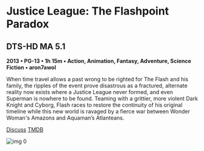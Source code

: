 # Justice League: The Flashpoint Paradox

## DTS-HD MA 5.1

**2013 • PG-13 • 1h 15m • Action, Animation, Fantasy, Adventure, Science Fiction • aron7awol**

When time travel allows a past wrong to be righted for The Flash and his family, the ripples of the event prove disastrous as a fractured, alternate reality now exists where a Justice League never formed, and even Superman is nowhere to be found. Teaming with a grittier, more violent Dark Knight and Cyborg, Flash races to restore the continuity of his original timeline while this new world is ravaged by a fierce war between Wonder Woman's Amazons and Aquaman’s Atlanteans.

[Discuss](https://www.avsforum.com/threads/bass-eq-for-filtered-movies.2995212/post-56951310)  [TMDB](183011)

![img 0](https://i.imgur.com/xUTHznc.jpg)

